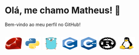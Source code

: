 # Olá, me chamo Matheus! 👋

Bem-vindo ao meu perfil no GitHub!

<div style="display: inline_block"><br>
  <img align="center" alt="Python" height="40" width="55" src="https://raw.githubusercontent.com/devicons/devicon/refs/heads/master/icons/ruby/ruby-original.svg">
  <img align="center" alt="Python" height="40" width="55" src="https://raw.githubusercontent.com/devicons/devicon/master/icons/python/python-original.svg">
  <img align="center" alt="Go" height="40" width="55" src="https://raw.githubusercontent.com/devicons/devicon/refs/heads/master/icons/go/go-original.svg">
  <img align="center" alt="C" height="40" width="55"
src="https://raw.githubusercontent.com/devicons/devicon/refs/heads/master/icons/c/c-original.svg">
  <img align="center" alt="Cpp" height="40" width="55" src="https://raw.githubusercontent.com/devicons/devicon/refs/heads/master/icons/cplusplus/cplusplus-original.svg">
  <img align="center" alt="Rustuwu" height="40" width="55" src="https://raw.githubusercontent.com/devicons/devicon/refs/heads/master/icons/rust/rust-original.svg">
  <img align="center" alt="THELinux" height="40" width="55" src="https://raw.githubusercontent.com/devicons/devicon/refs/heads/master/icons/linux/linux-original.svg">
</div>
